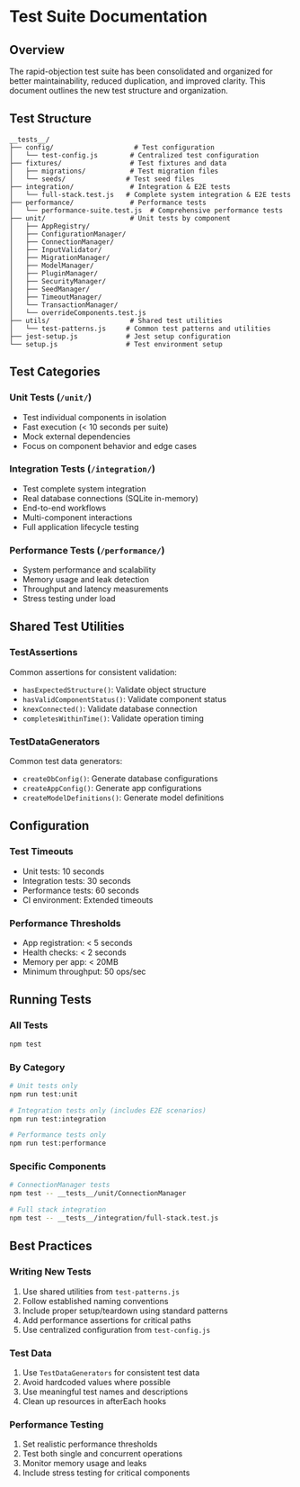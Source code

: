 # Test Suite Documentation

## Overview

The rapid-objection test suite has been consolidated and organized for better
maintainability, reduced duplication, and improved clarity. This document
outlines the new test structure and organization.

## Test Structure

```
__tests__/
├── config/                    # Test configuration
│   └── test-config.js        # Centralized test configuration
├── fixtures/                 # Test fixtures and data
│   ├── migrations/           # Test migration files
│   └── seeds/               # Test seed files
├── integration/              # Integration & E2E tests
│   └── full-stack.test.js   # Complete system integration & E2E tests
├── performance/              # Performance tests
│   └── performance-suite.test.js  # Comprehensive performance tests
├── unit/                     # Unit tests by component
│   ├── AppRegistry/
│   ├── ConfigurationManager/
│   ├── ConnectionManager/
│   ├── InputValidator/
│   ├── MigrationManager/
│   ├── ModelManager/
│   ├── PluginManager/
│   ├── SecurityManager/
│   ├── SeedManager/
│   ├── TimeoutManager/
│   └── TransactionManager/
│   └── overrideComponents.test.js
├── utils/                    # Shared test utilities
│   └── test-patterns.js     # Common test patterns and utilities
├── jest-setup.js            # Jest setup configuration
└── setup.js                 # Test environment setup
```

## Test Categories

### Unit Tests (`/unit/`)

- Test individual components in isolation
- Fast execution (< 10 seconds per suite)
- Mock external dependencies
- Focus on component behavior and edge cases

### Integration Tests (`/integration/`)

- Test complete system integration
- Real database connections (SQLite in-memory)
- End-to-end workflows
- Multi-component interactions
- Full application lifecycle testing

### Performance Tests (`/performance/`)

- System performance and scalability
- Memory usage and leak detection
- Throughput and latency measurements
- Stress testing under load

## Shared Test Utilities

### TestAssertions

Common assertions for consistent validation:

- `hasExpectedStructure()`: Validate object structure
- `hasValidComponentStatus()`: Validate component status
- `knexConnected()`: Validate database connection
- `completesWithinTime()`: Validate operation timing

### TestDataGenerators

Common test data generators:

- `createDbConfig()`: Generate database configurations
- `createAppConfig()`: Generate app configurations
- `createModelDefinitions()`: Generate model definitions

## Configuration

### Test Timeouts

- Unit tests: 10 seconds
- Integration tests: 30 seconds
- Performance tests: 60 seconds
- CI environment: Extended timeouts

### Performance Thresholds

- App registration: < 5 seconds
- Health checks: < 2 seconds
- Memory per app: < 20MB
- Minimum throughput: 50 ops/sec

## Running Tests

### All Tests

```bash
npm test
```

### By Category

```bash
# Unit tests only
npm run test:unit

# Integration tests only (includes E2E scenarios)
npm run test:integration

# Performance tests only
npm run test:performance
```

### Specific Components

```bash
# ConnectionManager tests
npm test -- __tests__/unit/ConnectionManager

# Full stack integration
npm test -- __tests__/integration/full-stack.test.js
```

## Best Practices

### Writing New Tests

1. Use shared utilities from `test-patterns.js`
2. Follow established naming conventions
3. Include proper setup/teardown using standard patterns
4. Add performance assertions for critical paths
5. Use centralized configuration from `test-config.js`

### Test Data

1. Use `TestDataGenerators` for consistent test data
2. Avoid hardcoded values where possible
3. Use meaningful test names and descriptions
4. Clean up resources in afterEach hooks

### Performance Testing

1. Set realistic performance thresholds
2. Test both single and concurrent operations
3. Monitor memory usage and leaks
4. Include stress testing for critical components
